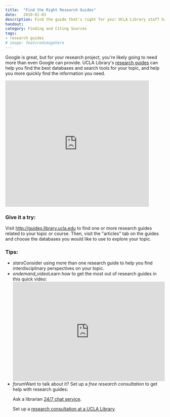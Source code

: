```yaml
---
title:  "Find the Right Research Guides"
date:   2010-01-03
description: Find the guide that's right for you! UCLA Library staff have put together hundreds of guides for hundreds of subjects, courses, and special topics.
handout: 
category: Finding and Citing Sources
tags:
- research guides
# image: featuredimagehere
---
```


<p class="intro">Google is great, but for your research project, you're likely going to need more than even Google can provide. UCLA Library's <a href="http://guides.library.ucla.edu" target="_blank">research guides</a> can help you find the best databases and search tools for your topic, and help you more quickly find the information you need.</p>

<iframe width="90%" height="400" src="https://www.youtube.com/embed/ilaW2DQekGA?list=PLV8eqWoGXke5D5bmwscUhow1RJKWZmMRZ" frameborder="0" allowfullscreen></iframe>
<!-- include embed-and-share-buttons.html ? -->


### Give it a try:

<p class="flow-text">Visit <a href="http://guides.library.ucla.edu" target="_blank">http://guides.library.ucla.edu</a> to find one or more research guides related to your topic or course. Then, visit the "articles" tab on the guides and choose the databases you would like to use to explore your topic.</p>

### Tips:

<ul class="collapsible" data-collapsible="expandable">
    <li>
      <div class="collapsible-header"><i class="material-icons">stars</i>Consider using more than one research guide to help you find interdisciplinary perspectives on your topic.</div>
    </li>
    <li>
      <div class="collapsible-header"><i class="material-icons">ondemand_video</i>Learn how to get the most out of research guides in this quick video:</div>
      <div class="collapsible-body"><iframe width="100%" height="315" src="https://www.youtube.com/embed/ilaW2DQekGA?list=PLV8eqWoGXke5D5bmwscUhow1RJKWZmMRZ" frameborder="0" allowfullscreen></iframe></div>
    </li>
    <li>
      <div class="collapsible-header"><i class="material-icons">forum</i>Want to talk about it? Set up a <em>free research consultation</em> to get help with research guides:</div>
      <div class="collapsible-body">
        <p>Ask a librarian <a href="http://library.ucla.edu/questions" target="_blank">24/7 chat service</a>.</p>
          <p>Set up a <a href="http://library.ucla.edu/questions" target="_blank">research consultation at a UCLA Library</a>.</p>
      </div>
    </li>
  </ul>
